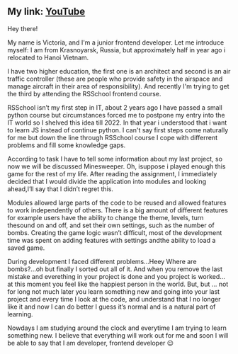 ## My link: [YouTube](https://www.youtube.com/watch?v=2aEVisA_EAw&ab_channel=OlVi)

Hey there!

My name is Victoria, and I'm a junior frontend developer.
Let me introduce myself: I am from Krasnoyarsk, Russia, but approximately half in year ago i relocated to Hanoi Vietnam.

I have two higher education, the first one is an architect and second is an air traffic controller (these are people who provide safety in the airspace and manage aircraft in their area of responsibility).  And recently I'm trying to get the third by attending the RSSchool frontend course.

RSSchool isn’t my first step in IT, about 2 years ago I have passed a small python course but circumstances forced me to postpone my entry into the IT world so I shelved this idea till 2022.
In that year i understood that i want to learn JS instead of continue python.  I can't say first steps come naturally for me but down the line through RSSchool course I cope with differrent problems and  fill some knowledge gaps.

According to task I have to tell some information about my last project, so now we will be discussed Minesweeper. Oh, isuppose i played enough this game for the rest of my life.
After reading the assignment, I immediately decided that I would divide the application into modules and looking ahead,I’ll say that I didn’t regret this.

Modules allowed large parts of the code to be reused and allowed features to work independently of others.
There is a big amount of different features for example users have the ability to change the theme, levels, turn thesound on and off, and set their own settings, such as the number of bombs.
Creating the game logic wasn’t difficult, most of the development time was spent on adding features with settings andthe ability to load a saved game.

During development I faced different problems…Heey Where are bombs?...oh
but finally I sorted out all of it. And when you remove the last mistake and everething in your project is done and you project is worked… at this moment you feel like the happiest person in the world.
But, but … not for long
not much later you learn something new and going into your last project and  every time I look at the code, and understand that I no longer like it and now I can do better I guess it’s normal and is a natural part of learning.

Nowdays I am studying around the clock and everytime I am trying to learn something new.
I believe that everything will work out for me and soon I will be able to say that I am developer, frontend developer 😉
